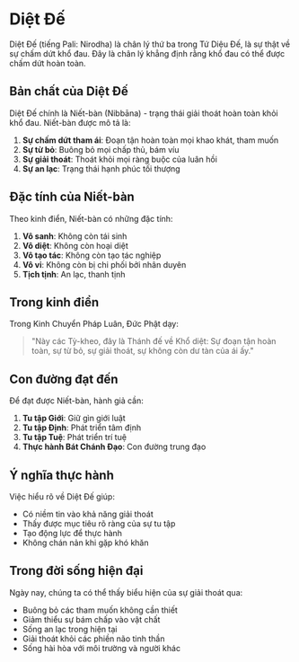# Diệt Đế

Diệt Đế (tiếng Pali: Nirodha) là chân lý thứ ba trong Tứ Diệu Đế, là sự thật về sự chấm dứt khổ đau. Đây là chân lý khẳng định rằng khổ đau có thể được chấm dứt hoàn toàn.

## Bản chất của Diệt Đế

Diệt Đế chính là Niết-bàn (Nibbāna) - trạng thái giải thoát hoàn toàn khỏi khổ đau. Niết-bàn được mô tả là:

1. **Sự chấm dứt tham ái**: Đoạn tận hoàn toàn mọi khao khát, tham muốn
2. **Sự từ bỏ**: Buông bỏ mọi chấp thủ, bám víu
3. **Sự giải thoát**: Thoát khỏi mọi ràng buộc của luân hồi
4. **Sự an lạc**: Trạng thái hạnh phúc tối thượng

## Đặc tính của Niết-bàn

Theo kinh điển, Niết-bàn có những đặc tính:

1. **Vô sanh**: Không còn tái sinh
2. **Vô diệt**: Không còn hoại diệt
3. **Vô tạo tác**: Không còn tạo tác nghiệp
4. **Vô vi**: Không còn bị chi phối bởi nhân duyên
5. **Tịch tịnh**: An lạc, thanh tịnh

## Trong kinh điển

Trong Kinh Chuyển Pháp Luân, Đức Phật dạy:

> "Này các Tỳ-kheo, đây là Thánh đế về Khổ diệt: Sự đoạn tận hoàn toàn, sự từ bỏ, sự giải thoát, sự không còn dư tàn của ái ấy."

## Con đường đạt đến

Để đạt được Niết-bàn, hành giả cần:

1. **Tu tập Giới**: Giữ gìn giới luật
2. **Tu tập Định**: Phát triển tâm định
3. **Tu tập Tuệ**: Phát triển trí tuệ
4. **Thực hành Bát Chánh Đạo**: Con đường trung đạo

## Ý nghĩa thực hành

Việc hiểu rõ về Diệt Đế giúp:
- Có niềm tin vào khả năng giải thoát
- Thấy được mục tiêu rõ ràng của sự tu tập
- Tạo động lực để thực hành
- Không chán nản khi gặp khó khăn

## Trong đời sống hiện đại

Ngày nay, chúng ta có thể thấy biểu hiện của sự giải thoát qua:
- Buông bỏ các tham muốn không cần thiết
- Giảm thiểu sự bám chấp vào vật chất
- Sống an lạc trong hiện tại
- Giải thoát khỏi các phiền não tinh thần
- Sống hài hòa với môi trường và người khác 